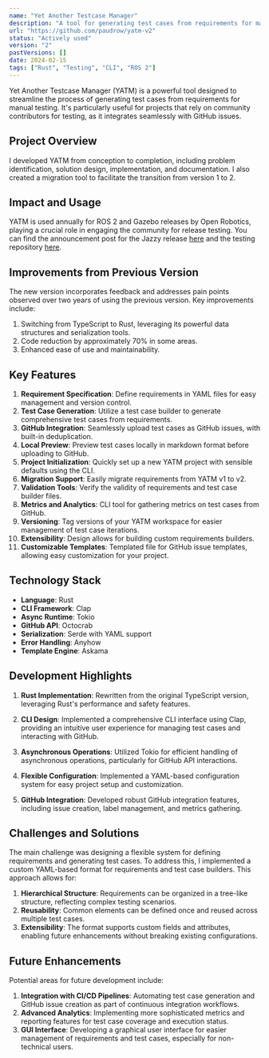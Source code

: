 ```yaml
---
name: "Yet Another Testcase Manager"
description: "A tool for generating test cases from requirements for manual testing, with GitHub integration."
url: "https://github.com/paudrow/yatm-v2"
status: "Actively used"
version: "2"
pastVersions: []
date: 2024-02-15
tags: ["Rust", "Testing", "CLI", "ROS 2"]
---
```


Yet Another Testcase Manager (YATM) is a powerful tool designed to streamline
the process of generating test cases from requirements for manual testing. It's
particularly useful for projects that rely on community contributors for
testing, as it integrates seamlessly with GitHub issues.

## Project Overview

I developed YATM from conception to completion, including problem
identification, solution design, implementation, and documentation. I also
created a migration tool to facilitate the transition from version 1 to 2.

## Impact and Usage

YATM is used annually for ROS 2 and Gazebo releases by Open Robotics, playing a
crucial role in engaging the community for release testing. You can find the
announcement post for the Jazzy release
[here](https://discourse.ros.org/t/jazzy-jalisco-testing-tutorial-kickoff-party-instructions/37501)
and the testing repository [here](https://github.com/osrf/ros2_test_cases/).

## Improvements from Previous Version

The new version incorporates feedback and addresses pain points observed over
two years of using the previous version. Key improvements include:

1. Switching from TypeScript to Rust, leveraging its powerful data structures
   and serialization tools.
2. Code reduction by approximately 70% in some areas.
3. Enhanced ease of use and maintainability.

## Key Features

1. **Requirement Specification**: Define requirements in YAML files for easy
   management and version control.
2. **Test Case Generation**: Utilize a test case builder to generate
   comprehensive test cases from requirements.
3. **GitHub Integration**: Seamlessly upload test cases as GitHub issues, with
   built-in deduplication.
4. **Local Preview**: Preview test cases locally in markdown format before
   uploading to GitHub.
5. **Project Initialization**: Quickly set up a new YATM project with sensible
   defaults using the CLI.
6. **Migration Support**: Easily migrate requirements from YATM v1 to v2.
7. **Validation Tools**: Verify the validity of requirements and test case
   builder files.
8. **Metrics and Analytics**: CLI tool for gathering metrics on test cases from
   GitHub.
9. **Versioning**: Tag versions of your YATM workspace for easier management of
   test case iterations.
10. **Extensibility**: Design allows for building custom requirements builders.
11. **Customizable Templates**: Templated file for GitHub issue templates,
    allowing easy customization for your project.

## Technology Stack

- **Language**: Rust
- **CLI Framework**: Clap
- **Async Runtime**: Tokio
- **GitHub API**: Octocrab
- **Serialization**: Serde with YAML support
- **Error Handling**: Anyhow
- **Template Engine**: Askama

## Development Highlights

1. **Rust Implementation**: Rewritten from the original TypeScript version,
   leveraging Rust's performance and safety features.

2. **CLI Design**: Implemented a comprehensive CLI interface using Clap,
   providing an intuitive user experience for managing test cases and
   interacting with GitHub.

3. **Asynchronous Operations**: Utilized Tokio for efficient handling of
   asynchronous operations, particularly for GitHub API interactions.

4. **Flexible Configuration**: Implemented a YAML-based configuration system for
   easy project setup and customization.

5. **GitHub Integration**: Developed robust GitHub integration features,
   including issue creation, label management, and metrics gathering.

## Challenges and Solutions

The main challenge was designing a flexible system for defining requirements and
generating test cases. To address this, I implemented a custom YAML-based format
for requirements and test case builders. This approach allows for:

1. **Hierarchical Structure**: Requirements can be organized in a tree-like
   structure, reflecting complex testing scenarios.
2. **Reusability**: Common elements can be defined once and reused across
   multiple test cases.
3. **Extensibility**: The format supports custom fields and attributes, enabling
   future enhancements without breaking existing configurations.

## Future Enhancements

Potential areas for future development include:

1. **Integration with CI/CD Pipelines**: Automating test case generation and
   GitHub issue creation as part of continuous integration workflows.
2. **Advanced Analytics**: Implementing more sophisticated metrics and reporting
   features for test case coverage and execution status.
3. **GUI Interface**: Developing a graphical user interface for easier
   management of requirements and test cases, especially for non-technical
   users.
